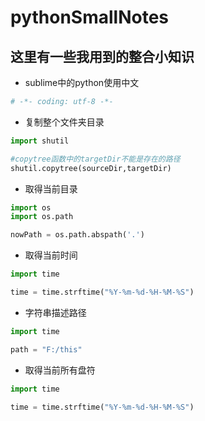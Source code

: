 # pythonSmallNotes
## 这里有一些我用到的整合小知识

- sublime中的python使用中文
```python
# -*- coding: utf-8 -*-
```

- 复制整个文件夹目录
```python
import shutil

#copytree函数中的targetDir不能是存在的路径
shutil.copytree(sourceDir,targetDir)
```

- 取得当前目录
```python
import os
import os.path

nowPath = os.path.abspath('.')
```

- 取得当前时间
```python
import time

time = time.strftime("%Y-%m-%d-%H-%M-%S")
```

- 字符串描述路径
```python
import time

path = "F:/this"
```

- 取得当前所有盘符
```python
import time

time = time.strftime("%Y-%m-%d-%H-%M-%S")
```
